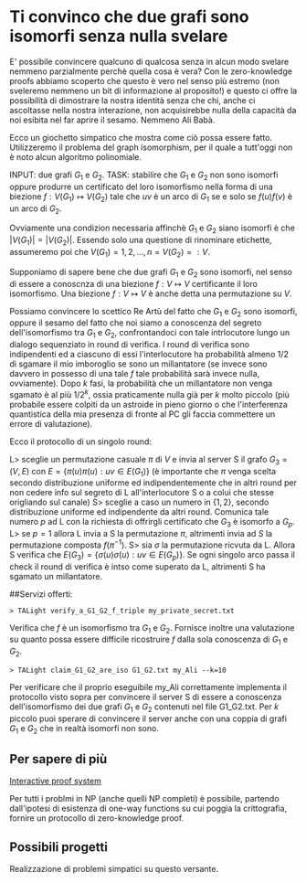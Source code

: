 # Ti convinco che due grafi sono isomorfi senza nulla svelare

E' possibile convincere qualcuno di qualcosa senza in alcun modo svelare nemmeno parzialmente perchè quella cosa è vera?
Con le zero-knowledge proofs abbiamo scoperto che questo è vero nel senso più estremo (non sveleremo nemmeno un bit di informazione al proposito!) e questo ci offre la possibilità di dimostrare la nostra identità senza che chi, anche ci ascoltasse nella nostra interazione, non acquisirebbe nulla della capacità da noi esibita nel far aprire il sesamo. Nemmeno Ali Babà.

Ecco un giochetto simpatico che mostra come ciò possa essere fatto. Utilizzeremo il problema del graph isomorphism, per il quale a tutt'oggi non è noto alcun algoritmo polinomiale.

INPUT: due grafi $G_1$ e $G_2$.
TASK: stabilire che $G_1$ e $G_2$ non sono isomorfi oppure produrre un certificato del loro isomorfismo nella forma di una biezione $f: V(G_1) \mapsto V(G_2)$ tale che $uv$ è un arco di $G_1$ se e solo se $f(u)f(v)$ è un arco di $G_2$.

Ovviamente una condizion necessaria affinchè $G_1$ e $G_2$ siano isomorfi è che $|V(G_1)|=|V(G_2)|$. Essendo solo una questione di rinominare etichette, assumeremo poi che $V(G_1)={1,2,\ldots , n}=V(G_2) =: V$.

Supponiamo di sapere bene che due grafi $G_1$ e $G_2$ sono isomorfi, nel senso di essere a conoscnza di una biezione $f: V \mapsto V$ certificante il loro isomorfismo. Una biezione $f: V \mapsto V$ è anche detta una permutazione su $V$.

Possiamo convincere lo scettico Re Artù del fatto che $G_1$ e $G_2$ sono isomorfi, oppure il sesamo del fatto che noi siamo a conoscenza del segreto dell'isomorfismo tra $G_1$ e $G_2$, confrontandoci con tale intrlocutore lungo un dialogo sequenziato in round di verifica.
I round di verifica sono indipendenti ed a ciascuno di essi l'interlocutore ha probabilità almeno 1/2 di sgamare il mio imboroglio se sono un millantatore (se invece sono davvero in possesso di una tale $f$ tale probabilità sarà invece nulla, ovviamente). Dopo $k$ fasi, la probabilità che un millantatore non venga sgamato è al più $1/2^k$, ossia praticamente nulla già per $k$ molto piccolo (più probabile essere colpiti da un astroide in pieno giorno o che l'interferenza quantistica della mia presenza di fronte al PC gli faccia commettere un errore di valutazione).

Ecco il protocollo di un singolo round:

L> sceglie un permutazione casuale $\pi$ di $V$ e invia al server S il grafo $G_3 = (V,E)$ con $E=\{\pi(u)\pi(u) : uv\in E(G_1)\}$ (è importante che $\pi$ venga scelta secondo distribuzione uniforme ed indipendentemente che in altri round per non cedere info sul segreto di L all'interlocutore S o a colui che stesse origliando sul canale)
S> sceglie a caso un numero in $\{1,2\}$, secondo distribuzione uniforme ed indipendente da altri round. Comunica tale numero $p$ ad L con la richiesta di offrirgli certificato che $G_3$ è isomorfo a $G_p$. 
L> se $p=1$ allora L invia a S la permutazione $\pi$, altrimenti invia ad $S$ la permutazione composta $f(\pi^{-1})$.
S> sia $\sigma$ la permutazione ricvuta da L. Allora S verifica che $E(G_3)=\{\sigma(u)\sigma(u) : uv\in E(G_p)\}$. Se ogni singolo arco passa il check il round di verifica è intso come superato da L, altrimenti S ha sgamato un millantatore.

##Servizi offerti:

```t
> TALight verify_a_G1_G2_f_triple my_private_secret.txt
```

Verifica che $f$ è un isomorfismo tra $G_1$ e $G_2$.
Fornisce inoltre una valutazione su quanto possa essere difficile ricostruire $f$ dalla sola conoscenza di $G_1$ e $G_2$.

```t
> TALight claim_G1_G2_are_iso G1_G2.txt my_Ali --k=10
```

Per verificare che il proprio eseguibile my_Ali correttamente implementa il protocollo visto sopra per convincere il server S di essere a conoscenza dell'isomorfismo dei due grafi $G_1$ e $G_2$ contenuti nel file G1_G2.txt. Per $k$ piccolo puoi sperare di convincere il server anche con una coppia di grafi $G_1$ e $G_2$ che in realtà isomorfi non sono.

## Per sapere di più
[Interactive proof system](https://en.wikipedia.org/wiki/Interactive_proof_system)

Per tutti i problmi in NP (anche quelli NP completi) è possibile, partendo dall'ipotesi di esistenza di one-way functions su cui poggia la crittografia, fornire un protocollo di zero-knowledge proof.


## Possibili progetti

Realizzazione di problemi simpatici su questo versante.

